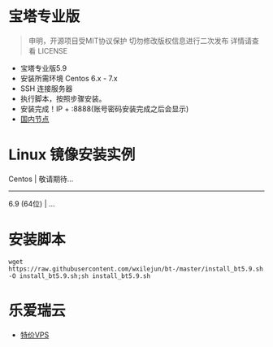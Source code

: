 # 宝塔专业版
> 申明，开源项目受MIT协议保护
> 切勿修改版权信息进行二次发布
> 详情请查看 LICENSE
* 宝塔专业版5.9
* 安装所需环境 Centos 6.x - 7.x
* SSH 连接服务器
* 执行脚本，按照步骤安装。
* 安装完成！IP + :8888(账号密码安装完成之后会显示)
* [国内节点](http://ky.yloli.cn)

# Linux 镜像安装实例
Centos | 敬请期待...
- - -
6.9 (64位) | ... 

# 安装脚本
```shell
wget https://raw.githubusercontent.com/wxilejun/bt-/master/install_bt5.9.sh -O install_bt5.9.sh;sh install_bt5.9.sh
```

# 乐爱瑞云
* [特价VPS](http://yloli.cn)